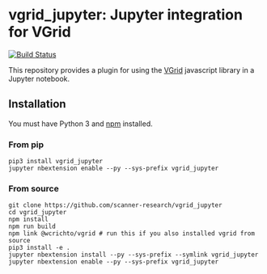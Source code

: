 # vgrid_jupyter: Jupyter integration for VGrid

[![Build Status](https://travis-ci.org/scanner-research/vgrid_jupyter.svg?branch=master)](https://travis-ci.org/scanner-research/vgrid_jupyter)

This repository provides a plugin for using the [VGrid](https://github.com/scanner-research/vgrid) javascript library in a Jupyter notebook.

## Installation

You must have Python 3 and [npm](https://www.npmjs.com/get-npm) installed.

### From pip

```
pip3 install vgrid_jupyter
jupyter nbextension enable --py --sys-prefix vgrid_jupyter
```

### From source

```
git clone https://github.com/scanner-research/vgrid_jupyter
cd vgrid_jupyter
npm install
npm run build
npm link @wcrichto/vgrid # run this if you also installed vgrid from source
pip3 install -e .
jupyter nbextension install --py --sys-prefix --symlink vgrid_jupyter
jupyter nbextension enable --py --sys-prefix vgrid_jupyter
```
